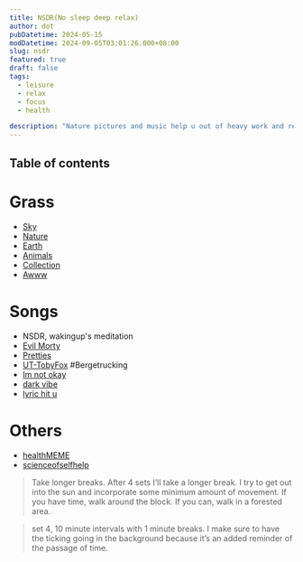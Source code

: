 ```yaml
---
title: NSDR(No sleep deep relax)
author: dot
pubDatetime: 2024-05-15
modDatetime: 2024-09-05T03:01:26.000+08:00
slug: nsdr
featured: true
draft: false
tags:
  - leisure
  - relax
  - focus
  - health

description: "Nature pictures and music help u out of heavy work and reality"
---
```


## Table of contents

# Grass

- [Sky](https://www.reddit.com/r/SkyPorn/)
- [Nature](https://www.reddit.com/r/natureporn/)
- [Earth](https://www.reddit.com/r/EarthPorn/)
- [Animals](https://www.reddit.com/r/AnimalPorn/)
- [Collection](https://www.reddit.com/r/sfwpornnetwork/wiki/network/)
- [Awww](https://www.reddit.com/r/aww)

# Songs

- NSDR, wakingup's meditation
- [Evil Morty](https://www.youtube.com/watch?v=mb-XCaA2HZs&list=RDmb-XCaA2HZs&start_radio=1)
- [Pretties](https://www.reddit.com/r/AskReddit/comments/12viv4v/what_is_the_prettiest_song_you_ever_heard_in_your/)
- [UT-TobyFox](https://www.reddit.com/r/Undertale/comments/139mf8s/best_undertale_song/) #Bergetrucking
- [Im not okay](https://www.reddit.com/r/AskReddit/comments/1cr0dh5/what_song_screams_im_not_doing_okay/)
- [dark vibe](https://www.reddit.com/r/AskReddit/comments/iuqlru/what_song_has_an_upbeat_tune_but_dark_lyrics/)
- [lyric hit u](https://www.reddit.com/r/AskReddit/comments/a2fbqi/what_is_a_song_lyric_that_really_hits_you_hard/)

# Others

- [healthMEME](https://www.reddit.com/r/wholesomememes/top/?t=all)
- [scienceofselfhelp](https://scienceofselfhelp.org/articles-1/2020/5/1/experiments-in-extending-deep-work)

> Take longer breaks. After 4 sets I’ll take a longer break. I try to get out into the sun and incorporate some minimum amount of movement. If you have time, walk around the block. If you can, walk in a forested area.

> set 4, 10 minute intervals with 1 minute breaks. I make sure to have the ticking going in the background because it’s an added reminder of the passage of time.

